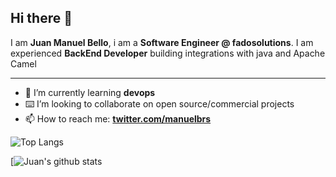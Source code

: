 ## Hi there 👋

I am **Juan Manuel Bello**, i am a **Software Engineer @ fadosolutions**. I am experienced **BackEnd Developer** building integrations with java and Apache Camel

---

- 🌱 I’m currently learning **devops**
- ⌨️ I’m looking to collaborate on open source/commercial projects
- 📫 How to reach me:
  **[twitter.com/manuelbrs](https://twitter.com/manuelbrs)**

![Top Langs](https://github-readme-stats.vercel.app/api/top-langs/?username=jmanuelbrs&layout=compact&theme=dark&hide_border=true)

[![Juan's github stats](https://github-readme-stats.vercel.app/api?username=jmanuelbrs&show_icons=true&hide_border=true&theme=dark)
